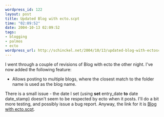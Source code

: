 ```yaml
--- 
wordpress_id: 122
layout: post
title: Updated Blog with ecto.scpt
time: "02:09:52"
date: 2004-10-13 02:09:52
tags: 
- blogging
- palmos
- ecto
wordpress_url: http://schinckel.net/2004/10/13/updated-blog-with-ectoscpt/
---
```

I went through a couple of revisions of Blog with ecto the other night. I've now added the following feature: 

  * Allows posting to multiple blogs, where the closest match to the folder name is used as the blog name.

There is a small issue - the date I set (using **set** entry_date **to** date date_stamp) doesn't seem to be respected by ecto when it posts. I'll do a bit more testing, and possibly issue a bug report. Anyway, the link for it is [Blog with ecto.scpt][1]. 

   [1]: http://members.optusnet.com.au/~matt.schinckel/files/Blog%20With%20Ecto.scpt

